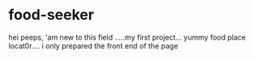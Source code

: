 # food-seeker
 hei peeps, 'am new to this field .....my first project... yummy food place locat0r.... i only prepared the front end of the page  
